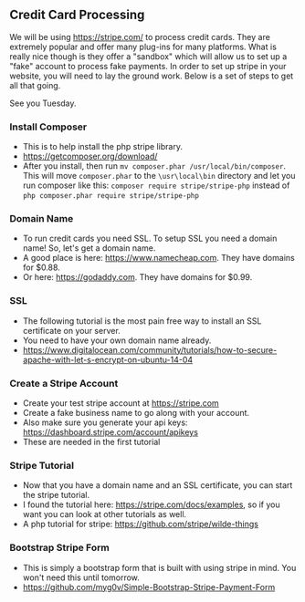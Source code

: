 ## Credit Card Processing

We will be using https://stripe.com/ to process credit cards. They are extremely popular and offer many plug-ins for many platforms. What is really nice though is they offer a "sandbox" which will allow us to set up a "fake" account to process fake payments. In order to set up stripe in your website, you will need to lay the ground work. Below is a set of steps to get all that going. 

See you Tuesday.

### Install Composer
- This is to help install the php stripe library.
- https://getcomposer.org/download/
- After you install, then run `mv composer.phar /usr/local/bin/composer`. This will move `composer.phar` to the `\usr\local\bin` directory and let you run composer like this: `composer require stripe/stripe-php` instead of `php composer.phar require stripe/stripe-php`

### Domain Name
- To run credit cards you need SSL. To setup SSL you need a domain name! So, let's get a domain name.
- A good place is here: https://www.namecheap.com. They have domains for $0.88. 
- Or here: https://godaddy.com. They have domains for $0.99.

### SSL
- The following tutorial is the most pain free way to install an SSL certificate on your server. 
- You need to have your own domain name already.
- https://www.digitalocean.com/community/tutorials/how-to-secure-apache-with-let-s-encrypt-on-ubuntu-14-04

### Create a Stripe Account
- Create your test stripe account at https://stripe.com
- Create a fake business name to go along with your account. 
- Also make sure you generate your api keys: https://dashboard.stripe.com/account/apikeys
- These are needed in the first tutorial

### Stripe Tutorial
- Now that you have a domain name and an SSL certificate, you can start the stripe tutorial.
- I found the tutorial here: https://stripe.com/docs/examples, so if you want you can look at other tutorials as well. 
- A php tutorial for stripe: https://github.com/stripe/wilde-things

### Bootstrap Stripe Form
- This is simply a bootstrap form that is built with using stripe in mind. You won't need this until tomorrow. 
- https://github.com/myg0v/Simple-Bootstrap-Stripe-Payment-Form

